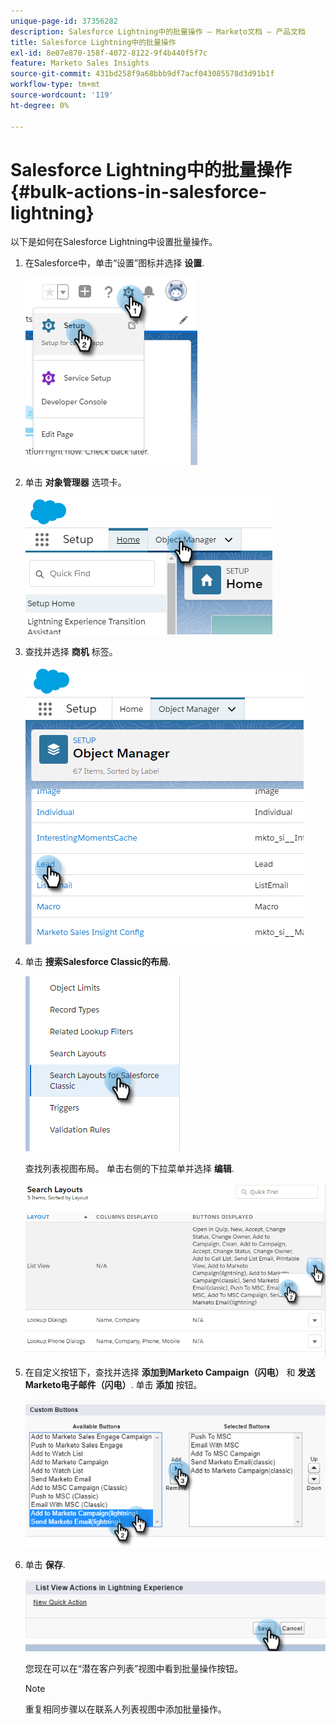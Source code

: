 ```yaml
---
unique-page-id: 37356282
description: Salesforce Lightning中的批量操作 — Marketo文档 — 产品文档
title: Salesforce Lightning中的批量操作
exl-id: 8e07e870-158f-4072-8122-9f4b440f5f7c
feature: Marketo Sales Insights
source-git-commit: 431bd258f9a68bbb9df7acf043085578d3d91b1f
workflow-type: tm+mt
source-wordcount: '119'
ht-degree: 0%

---
```


# Salesforce Lightning中的批量操作 {#bulk-actions-in-salesforce-lightning}

以下是如何在Salesforce Lightning中设置批量操作。

1. 在Salesforce中，单击“设置”图标并选择 **设置**.

   ![](assets/bulk-actions-in-salesforce-lightning-1.png)

1. 单击 **对象管理器** 选项卡。

   ![](assets/bulk-actions-in-salesforce-lightning-2.png)

1. 查找并选择 **商机** 标签。

   ![](assets/bulk-actions-in-salesforce-lightning-3.png)

1. 单击 **搜索Salesforce Classic的布局**.

   ![](assets/bulk-actions-in-salesforce-lightning-4.png)

   查找列表视图布局。 单击右侧的下拉菜单并选择 **编辑**.

   ![](assets/bulk-actions-in-salesforce-lightning-5.png)

1. 在自定义按钮下，查找并选择 **添加到Marketo Campaign（闪电）** 和 **发送Marketo电子邮件（闪电）**. 单击 **添加** 按钮。

   ![](assets/bulk-actions-in-salesforce-lightning-6.png)

1. 单击 **保存**.

   ![](assets/bulk-actions-in-salesforce-lightning-7.png)

   您现在可以在“潜在客户列表”视图中看到批量操作按钮。

   >[!NOTE]
   >
   >重复相同步骤以在联系人列表视图中添加批量操作。
